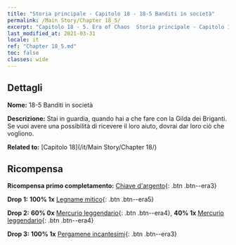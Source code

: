 ```yaml
---
title: "Storia principale - Capitolo 18 - 18-5 Banditi in società"
permalink: /Main Story/Chapter 18_5/
excerpt: "Capitolo 18 - 5. Era of Chaos  Storia principale - Capitolo 18_5. 18-5 Banditi in società"
last_modified_at: 2021-03-31
locale: it
ref: "Chapter 18_5.md"
toc: false
classes: wide
---
```


## Dettagli

 **Nome:** 18-5 Banditi in società

 **Descrizione:** Stai in guardia, quando hai a che fare con la Gilda dei Briganti. Se vuoi avere una possibilità di ricevere il loro aiuto, dovrai dar loro ciò che vogliono.

 **Related to:** [Capitolo 18](/it/Main Story/Chapter 18/)

## Ricompensa

 **Ricompensa primo completamento:** [Chiave d'argento](/it/Items/con_693/){: .btn .btn--era3}

 **Drop 1:** **100% 1x** [Legname mitico](/it/Items/mat_62/){: .btn .btn--era5}

 **Drop 2:** **60% 0x** [Mercurio leggendario](/it/Items/mat_56/){: .btn .btn--era4}, **40% 1x** [Mercurio leggendario](/it/Items/mat_56/){: .btn .btn--era4}

 **Drop 3:** **100% 1x** [Pergamene incantesimi](/it/Items/con_694/){: .btn .btn--era3}

